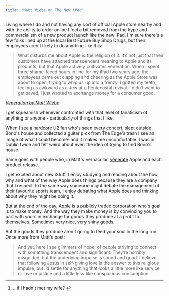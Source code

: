 ```yaml
---
title: "Matt Wiebe on The New iPad"
---
```

<p>Living where I do and not having any sort of official Apple store nearby and with the ability to order online I feel a bit removed from the hype and commercialism of a new product launch like the new iPad. I'm sure there's a few folks lined up at the local Best Future Buy Shop Drugs, but their employees aren't likely to do anything like this:</p>
<blockquote><p>
  What disturbs me about Apple is the religion of it. It’s not just that their customers have attached transcendent meaning to Apple and its products, but that Apple actively cultivates veneration. When I spent three shame-faced hours in line for my iPad two years ago, the employees came out clapping and cheering as the Apple Store was about to open, trying to whip us up into a frenzy. I gritted my teeth, feeling as awkward as a Jew at a Pentecostal revival. I didn’t want to get saved, I just wanted to exchange money for a consumer good.
</p></blockquote>
<p><cite><a href="https://mattwie.be/2012/03/veneration/">Veneration by Matt Wiebe</a></cite></p>
<p>I get squeamish whenever confronted with that level of fanaticism of anything or anyone - particularly of things that I like.</p>
<p>When I see a hardcore U2 fan who's seen every concert, slept outside Bono's house and collected a guitar pick from The Edge's trash I see an image of what I could become<sup id="fnref-20203:1"><a href="#fn-20203:1" rel="footnote">1</a></sup> and it makes me uncomfortable. I was in Dublin twice and felt weird about even the idea of trying to find Bono's house.</p>
<p>Same goes with people who, in Matt's vernacular, <a href="https://en.wikipedia.org/wiki/Veneration">venerate</a> Apple and each product release.</p>
<p>I get excited about new iStuff. I enjoy studying and reading about the how, why and what of the way Apple does things because they are a company that I respect. In the same way someone might debate the management of their favourite sports team, I enjoy debating what Apple does and thinking about why they might be doing it.</p>
<p>But at the end of the day, Apple is a publicly traded corporation who's goal is to make money. And the way they make money is by convincing you to part with yours in exchange for goods they produce at a profit to themselves. Sometimes very nice, very shiny goods.</p>
<p>But the goods they produce aren't going to feed your soul in the long run. Once more from Matt's post:</p>
<blockquote><p>
  And yet, here I see glimmers of hope; of people striving to connect with something transcendent and significant. They’re horribly misguided, but the underlying impulse is sound and good. I believe that following Jesus in self-giving love is the answer to this religious impulse, but I’d settle for anything that looks a little more like service or love or justice and a little less like conspicuous consumption.
</p></blockquote>
<div class="footnotes">
<hr />
<ol>
<li id="fn-20203:1">
...if I hadn't met my wife?&#160;<a href="#fnref-20203:1" rev="footnote">&#8617;</a>
</li>
</ol>
</div>
